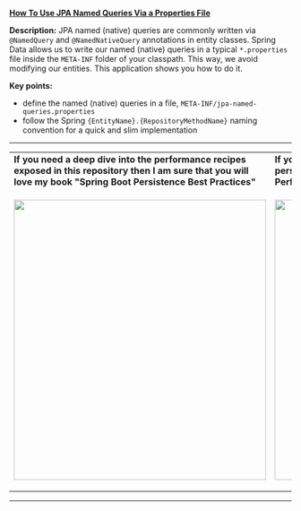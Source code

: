 **[How To Use JPA Named Queries Via a Properties File](https://github.com/AnghelLeonard/Hibernate-SpringBoot/tree/master/HibernateSpringBootNamedQueriesInPropertiesFile)**
  
**Description:** JPA named (native) queries are commonly written via `@NamedQuery` and `@NamedNativeQuery` annotations in entity classes. Spring Data allows us to write our named (native) queries in a typical `*.properties` file inside the `META-INF` folder of your classpath. This way, we avoid modifying our entities. This application shows you how to do it.
 
**Key points:**
- define the named (native) queries in a file, `META-INF/jpa-named-queries.properties`
- follow the Spring `{EntityName}.{RepositoryMethodName}` naming convention for a quick and slim implementation

-----------------------------------------------------------------------------------------------------------------------    
<table>
     <tr><td><b>If you need a deep dive into the performance recipes exposed in this repository then I am sure that you will love my book "Spring Boot Persistence Best Practices"</b></td><td><b>If you need a hand of tips and illustrations of 100+ Java persistence performance issues then "Java Persistence Performance Illustrated Guide" is for you.</b></td></tr>
     <tr><td>
<a href="https://www.apress.com/us/book/9781484256251"><p align="left"><img src="https://github.com/AnghelLeonard/Hibernate-SpringBoot/blob/master/Spring%20Boot%20Persistence%20Best%20Practices.jpg" height="500" width="450"/></p></a>
</td><td>
<a href="https://leanpub.com/java-persistence-performance-illustrated-guide"><p align="right"><img src="https://github.com/AnghelLeonard/Hibernate-SpringBoot/blob/master/Java%20Persistence%20Performance%20Illustrated%20Guide.jpg" height="500" width="450"/></p></a>
</td></tr></table>

-----------------------------------------------------------------------------------------------------------------------    

